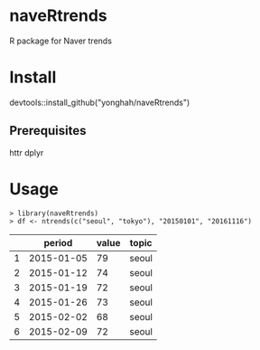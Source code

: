# naveRtrends
R package for Naver trends

# Install
devtools::install_github("yonghah/naveRtrends")

## Prerequisites
httr
dplyr

# Usage
```
> library(naveRtrends)
> df <- ntrends(c("seoul", "tokyo"), "20150101", "20161116")
```

|      |period |value |topic|
|------|----------|---|-----|
|1 |2015-01-05    |79 |seoul|
|2 |2015-01-12    |74 |seoul|
|3 |2015-01-19    |72 |seoul|
|4 |2015-01-26    |73 |seoul|
|5 |2015-02-02    |68 |seoul|
|6 |2015-02-09    |72 |seoul|

